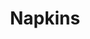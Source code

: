 ---
ee_id: '4163'
site: '1'
type: '2'
url: 2013-177-napkins
title: Napkins
year: '2013'
display_year: '2013'
medium: Inkjet on canvas
dims: 55in x 55in
pitch: Dirty napkin (watermarked)
ps:
live_url:
related: "[4115] [2013-169-freshbuzz] 2013-169 Freshbuzz"
youtube:
related_code:
imgs: napkins-2013-177-full-database-ih.jpg
subheading:
download:
add_credit:
commission:
layout: things-i-made
---